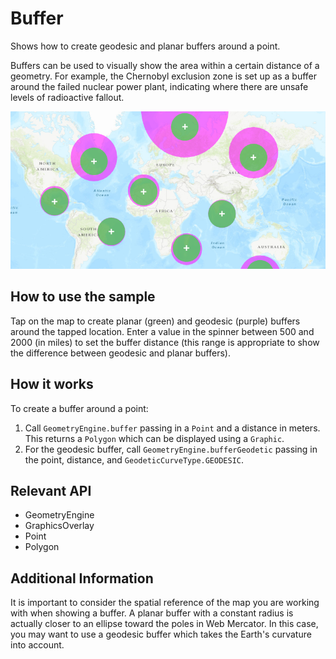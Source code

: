 <h1>Buffer</h1>

<p>Shows how to create geodesic and planar buffers around a point.</p>

<p>Buffers can be used to visually show the area within a certain distance of a geometry. For example, the Chernobyl exclusion zone is set up as a buffer around the failed nuclear power plant, indicating where there are unsafe levels of radioactive fallout.</p>

<p><img src="Buffer.png"></p>

<h2>How to use the sample</h2>
<p>Tap on the map to create planar (green) and geodesic (purple) buffers around the tapped location. Enter a value in the spinner between 500 and 2000 (in miles) to set the 
buffer distance (this range is appropriate to show the difference between geodesic and planar buffers).</p>

<h2>How it works</h2>
<p>To create a buffer around a point:</p>
<ol>
<li>Call <code>GeometryEngine.buffer</code> passing in a <code>Point</code> and a distance
 in meters. This returns a <code>Polygon</code> which can be displayed using a <code>Graphic</code>.</li>
 <li>For the geodesic buffer, call <code>GeometryEngine.bufferGeodetic</code> passing in the point, distance, and <code>GeodeticCurveType.GEODESIC</code>.</li>
</ol>

<h2>Relevant API</h2>
<ul>
<li>GeometryEngine</li>
<li>GraphicsOverlay</li>
<li>Point</li>
<li>Polygon</li>
</ul>

<h2>Additional Information</h2>
<p>It is important to consider the spatial reference of the map you are working with when showing a buffer. A planar buffer with a constant radius is actually closer to an ellipse toward the poles in Web Mercator. In this case, you may want to use a geodesic buffer which takes the Earth's curvature into account.</p>
